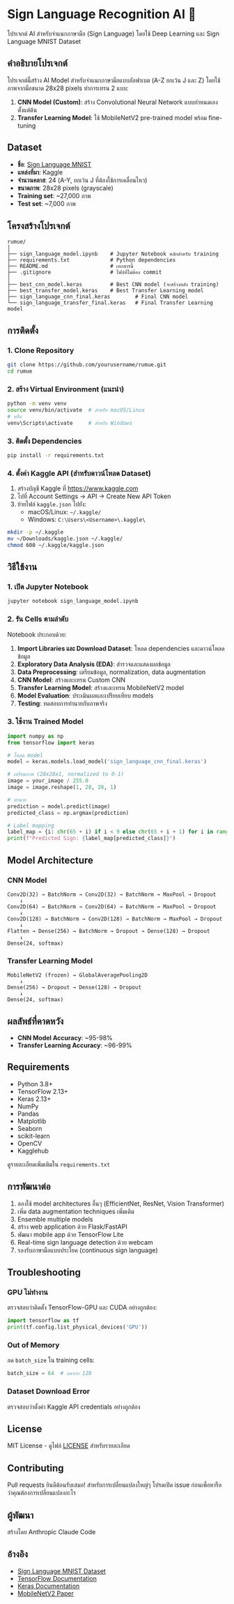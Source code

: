 # Sign Language Recognition AI 🤟

โปรเจกต์ AI สำหรับจำแนกภาษามือ (Sign Language) โดยใช้ Deep Learning และ Sign Language MNIST Dataset

## คำอธิบายโปรเจกต์

โปรเจกต์นี้สร้าง AI Model สำหรับจำแนกภาษามือแบบอัลฟาเบต (A-Z ยกเว้น J และ Z) โดยใช้ภาพจากมือขนาด 28x28 pixels ทำการเทรน 2 แบบ:

1. **CNN Model (Custom)**: สร้าง Convolutional Neural Network แบบกำหนดเองตั้งแต่ต้น
2. **Transfer Learning Model**: ใช้ MobileNetV2 pre-trained model พร้อม fine-tuning

## Dataset

- **ชื่อ**: [Sign Language MNIST](https://www.kaggle.com/datasets/datamunge/sign-language-mnist)
- **แหล่งที่มา**: Kaggle
- **จำนวนคลาส**: 24 (A-Y, ยกเว้น J ที่ต้องใช้การเคลื่อนไหว)
- **ขนาดภาพ**: 28x28 pixels (grayscale)
- **Training set**: ~27,000 ภาพ
- **Test set**: ~7,000 ภาพ

## โครงสร้างโปรเจกต์

```
rumue/
│
├── sign_language_model.ipynb    # Jupyter Notebook หลักสำหรับ training
├── requirements.txt             # Python dependencies
├── README.md                    # เอกสารนี้
├── .gitignore                   # ไฟล์ที่ไม่ต้อง commit
│
├── best_cnn_model.keras         # Best CNN model (จะสร้างหลัง training)
├── best_transfer_model.keras    # Best Transfer Learning model
├── sign_language_cnn_final.keras        # Final CNN model
└── sign_language_transfer_final.keras   # Final Transfer Learning model
```

## การติดตั้ง

### 1. Clone Repository

```bash
git clone https://github.com/yourusername/rumue.git
cd rumue
```

### 2. สร้าง Virtual Environment (แนะนำ)

```bash
python -m venv venv
source venv/bin/activate  # สำหรับ macOS/Linux
# หรือ
venv\Scripts\activate     # สำหรับ Windows
```

### 3. ติดตั้ง Dependencies

```bash
pip install -r requirements.txt
```

### 4. ตั้งค่า Kaggle API (สำหรับดาวน์โหลด Dataset)

1. สร้างบัญชี Kaggle ที่ https://www.kaggle.com
2. ไปที่ Account Settings → API → Create New API Token
3. ย้ายไฟล์ `kaggle.json` ไปยัง:
   - macOS/Linux: `~/.kaggle/`
   - Windows: `C:\Users\<Username>\.kaggle\`

```bash
mkdir -p ~/.kaggle
mv ~/Downloads/kaggle.json ~/.kaggle/
chmod 600 ~/.kaggle/kaggle.json
```

## วิธีใช้งาน

### 1. เปิด Jupyter Notebook

```bash
jupyter notebook sign_language_model.ipynb
```

### 2. รัน Cells ตามลำดับ

Notebook ประกอบด้วย:

1. **Import Libraries และ Download Dataset**: โหลด dependencies และดาวน์โหลดข้อมูล
2. **Exploratory Data Analysis (EDA)**: สำรวจและแสดงผลข้อมูล
3. **Data Preprocessing**: เตรียมข้อมูล, normalization, data augmentation
4. **CNN Model**: สร้างและเทรน Custom CNN
5. **Transfer Learning Model**: สร้างและเทรน MobileNetV2 model
6. **Model Evaluation**: ประเมินผลและเปรียบเทียบ models
7. **Testing**: ทดสอบการทำนายกับภาพจริง

### 3. ใช้งาน Trained Model

```python
import numpy as np
from tensorflow import keras

# โหลด model
model = keras.models.load_model('sign_language_cnn_final.keras')

# เตรียมภาพ (28x28x1, normalized to 0-1)
image = your_image / 255.0
image = image.reshape(1, 28, 28, 1)

# ทำนาย
prediction = model.predict(image)
predicted_class = np.argmax(prediction)

# Label mapping
label_map = {i: chr(65 + i) if i < 9 else chr(65 + i + 1) for i in range(24)}
print(f"Predicted Sign: {label_map[predicted_class]}")
```

## Model Architecture

### CNN Model

```
Conv2D(32) → BatchNorm → Conv2D(32) → BatchNorm → MaxPool → Dropout
    ↓
Conv2D(64) → BatchNorm → Conv2D(64) → BatchNorm → MaxPool → Dropout
    ↓
Conv2D(128) → BatchNorm → Conv2D(128) → BatchNorm → MaxPool → Dropout
    ↓
Flatten → Dense(256) → BatchNorm → Dropout → Dense(128) → Dropout
    ↓
Dense(24, softmax)
```

### Transfer Learning Model

```
MobileNetV2 (frozen) → GlobalAveragePooling2D
    ↓
Dense(256) → Dropout → Dense(128) → Dropout
    ↓
Dense(24, softmax)
```

## ผลลัพธ์ที่คาดหวัง

- **CNN Model Accuracy**: ~95-98%
- **Transfer Learning Accuracy**: ~96-99%

## Requirements

- Python 3.8+
- TensorFlow 2.13+
- Keras 2.13+
- NumPy
- Pandas
- Matplotlib
- Seaborn
- scikit-learn
- OpenCV
- Kagglehub

ดูรายละเอียดเพิ่มเติมใน `requirements.txt`

## การพัฒนาต่อ

1. ลองใช้ model architectures อื่นๆ (EfficientNet, ResNet, Vision Transformer)
2. เพิ่ม data augmentation techniques เพิ่มเติม
3. Ensemble multiple models
4. สร้าง web application ด้วย Flask/FastAPI
5. พัฒนา mobile app ด้วย TensorFlow Lite
6. Real-time sign language detection ด้วย webcam
7. รองรับภาษามือแบบประโยค (continuous sign language)

## Troubleshooting

### GPU ไม่ทำงาน

ตรวจสอบว่าติดตั้ง TensorFlow-GPU และ CUDA อย่างถูกต้อง:

```python
import tensorflow as tf
print(tf.config.list_physical_devices('GPU'))
```

### Out of Memory

ลด `batch_size` ใน training cells:

```python
batch_size = 64  # ลดจาก 128
```

### Dataset Download Error

ตรวจสอบว่าตั้งค่า Kaggle API credentials อย่างถูกต้อง

## License

MIT License - ดูไฟล์ [LICENSE](LICENSE) สำหรับรายละเอียด

## Contributing

Pull requests ยินดีต้อนรับเสมอ! สำหรับการเปลี่ยนแปลงใหญ่ๆ โปรดเปิด issue ก่อนเพื่อหารือว่าคุณต้องการเปลี่ยนแปลงอะไร

## ผู้พัฒนา

สร้างโดย Anthropic Claude Code

## อ้างอิง

- [Sign Language MNIST Dataset](https://www.kaggle.com/datasets/datamunge/sign-language-mnist)
- [TensorFlow Documentation](https://www.tensorflow.org/)
- [Keras Documentation](https://keras.io/)
- [MobileNetV2 Paper](https://arxiv.org/abs/1801.04381)
